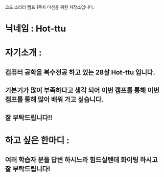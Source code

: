 코드 스타터 캠프 1주차 미션을 위한 저장소입니다.
# 닉네임 : Hot-ttu

# 자기소개 :
## 컴퓨터 공학을 복수전공 하고 있는 28살 Hot-ttu 입니다.
## 기본기가 많이 부족하다고 생각 되어 이번 캠프를 통해 이번 캠프를 통해 많이 배워 가고 싶습니다.
## 잘 부탁드립니다!!
 
# 하고 싶은 한마디 :
## 여러 학습자 분들 답변 하시느라 힘드실텐데 화이팅 하시고 잘 부탁드립니다!
